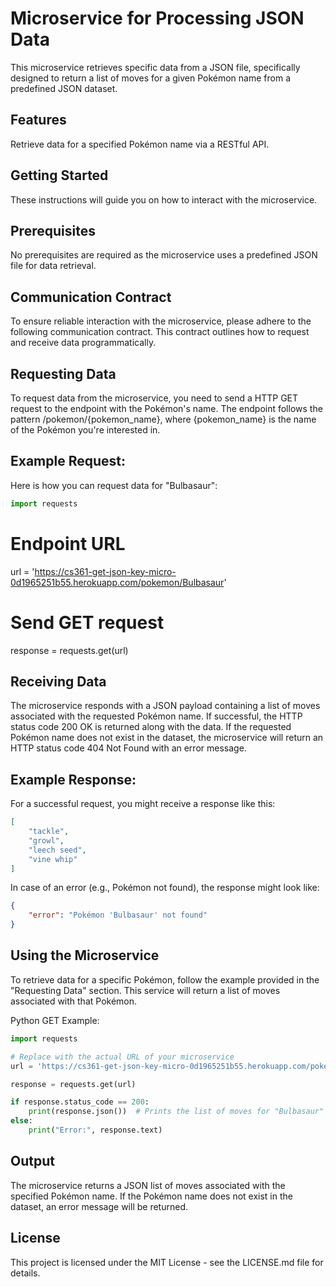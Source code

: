 # Microservice for Processing JSON Data
This microservice retrieves specific data from a JSON file, specifically designed to return a list of moves for a given Pokémon name from a predefined JSON dataset.

## Features
Retrieve data for a specified Pokémon name via a RESTful API.
## Getting Started
These instructions will guide you on how to interact with the microservice.

## Prerequisites
No prerequisites are required as the microservice uses a predefined JSON file for data retrieval.
## Communication Contract
To ensure reliable interaction with the microservice, please adhere to the following communication contract. This contract outlines how to request and receive data programmatically.

## Requesting Data
To request data from the microservice, you need to send a HTTP GET request to the endpoint with the Pokémon's name. The endpoint follows the pattern /pokemon/{pokemon_name}, where {pokemon_name} is the name of the Pokémon you're interested in.

## Example Request:

Here is how you can request data for "Bulbasaur":

```python
import requests
```

# Endpoint URL
url = 'https://cs361-get-json-key-micro-0d1965251b55.herokuapp.com/pokemon/Bulbasaur'

# Send GET request
response = requests.get(url)
## Receiving Data
The microservice responds with a JSON payload containing a list of moves associated with the requested Pokémon name. If successful, the HTTP status code 200 OK is returned along with the data. If the requested Pokémon name does not exist in the dataset, the microservice will return an HTTP status code 404 Not Found with an error message.

## Example Response:

For a successful request, you might receive a response like this:

```json
[
    "tackle",
    "growl",
    "leech seed",
    "vine whip"
]
```

In case of an error (e.g., Pokémon not found), the response might look like:

```json
{
    "error": "Pokémon 'Bulbasaur' not found"
}
```
## Using the Microservice
To retrieve data for a specific Pokémon, follow the example provided in the "Requesting Data" section. This service will return a list of moves associated with that Pokémon.

Python GET Example:

```python
import requests

# Replace with the actual URL of your microservice
url = 'https://cs361-get-json-key-micro-0d1965251b55.herokuapp.com/pokemon/Bulbasaur'

response = requests.get(url)

if response.status_code == 200:
    print(response.json())  # Prints the list of moves for "Bulbasaur"
else:
    print("Error:", response.text)

```


## Output
The microservice returns a JSON list of moves associated with the specified Pokémon name. If the Pokémon name does not exist in the dataset, an error message will be returned.

## License
This project is licensed under the MIT License - see the LICENSE.md file for details.
